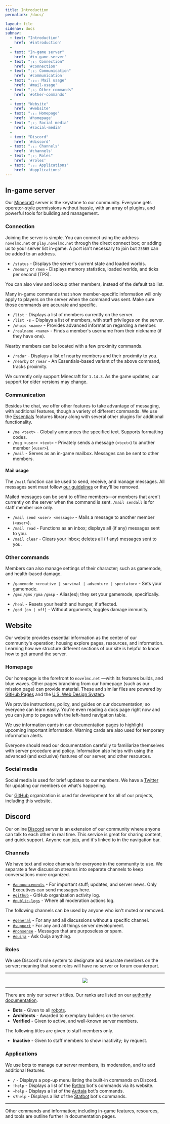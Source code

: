 ```yaml
---
title: Introduction
permalink: /docs/

layout: file
sidenav: docs
subnav:
  - text: "Introduction"
    href: '#introduction'
  -
  - text: "In-game server"
    href: '#in-game-server'
  - text: "₍₁₎ Connection"
    href: '#connection'
  - text: "₍₂₎ Communication"
    href: '#communication'
  - text: "₍₂ₐ₎ Mail usage"
    href: '#mail-usage'
  - text: "₍₃₎ Other commands"
    href: '#other-commands'
  -
  - text: "Website"
    href: '#website'
  - text: "₍₁₎ Homepage"
    href: '#homepage'
  - text: "₍₂₎ Social media"
    href: '#social-media'
  -
  - text: "Discord"
    href: '#discord'
  - text: "₍₁₎ Channels"
    href: '#channels'
  - text: "₍₂₎ Roles"
    href: '#roles'
  - text: "₍₃₎ Applications"
    href: '#applications'
---
```


## In-game server
Our <a class="usa-external_link" href="https://minecraft.net">Minecraft</a> server is the keystone to our community. Everyone gets operator-style permissions without hassle, with an array of plugins, and powerful tools for building and management.

### Connection
Joining the server is simple. You can connect using the address `novelmc.net` or `play.novelmc.net` through the direct connect box; or adding us to your server list in-game. A port isn't necessary to join  but `25565` can be added to an address.

 * `/status` - Displays the server's current state and loaded worlds.
 * `/memory` or `/mem` - Displays memory statistics, loaded worlds, and ticks per second (TPS).

You can also view and lookup other members, instead of the default tab list.

<div class="usa-alert usa-alert-warning" >
  <div class="usa-alert-body">
    <p class="usa-alert-text">Many in-game commands that show member-specific information will only apply to players on the server when the command was sent. Make sure those commands are accurate and specific.</p>
  </div>
</div>

 * `/list` - Displays a list of members currently on the server.
 * `/list -s` - Displays a list of members, with staff privileges on the server.
 * `/whois <name>` - Provides advanced information regarding a member.
 * `/realname <name>` - Finds a member's username from their nickname (if they have one).

Nearby members can be located with a few proximity commands.

 * `/radar` - Displays a list of nearby members and their proximity to you.
 * `/nearby`  or `/near` - An Essentials-based variant of the above command, tracks proximity.

We currently only support Minecraft for `1.14.3`. As the game updates, our support for older versions may change.

### Communication
Besides the chat, we offer other features to take advantage of messaging, with additional features, though a variety of different commands. We use the <a class="usa-external_link" href="http://wiki.mc-ess.net/wiki/Command_Reference">Essentials</a> features library along with several other plugins for additional functionality.

 * `/me <text>` - Globally announces the specified text. Supports formatting codes.
 * `/msg <user> <text>` - Privately sends a message (`<text>`) to another member (`<user>`).
 * `/mail` - Serves as an in-game mailbox. Messages can be sent to other members.

#### Mail usage
The `/mail` function can be used to send, receive, and manage messages. All messages sent must follow [our guidelines](../docs/policy) or they'll be removed.

<div class="usa-alert usa-alert-info" >
  <div class="usa-alert-body">
    <p class="usa-alert-text">Mailed messages can be sent to offline members—or members that aren't currently on the server when the command is sent. <code class="highlighter-rouge">/mail sendall</code> is for staff member use only.</p>
  </div>
</div>

 * `/mail send <user> <message>` - Mails a message to another member (`<user>`).
 * `/mail read` - Functions as an inbox; displays all (if any) messages sent to you.
 * `/mail clear` - Clears your inbox; deletes all (if any) messages sent to you.

### Other commands
Members can also manage settings of their character; such as gamemode, and health-based damage.

<ul>
  <li><code class="highlighter-rouge">/gamemode &lt;creative | survival | adventure | spectator&gt;</code> - Sets your gamemode.</li>
  <li><code class="highlighter-rouge">/gmc</code> <code class="highlighter-rouge">/gms</code> <code class="highlighter-rouge">/gma</code> <code class="highlighter-rouge">/gmsp</code> - Alias(es); they set your gamemode, specifically.</li>
</ul>
<ul>
  <li><code class="highlighter-rouge">/heal</code> - Resets your health and hunger, if affected.</li>
  <li><code class="highlighter-rouge">/god [on | off]</code> - Without arguments, toggles damage immunity.</li>
</ul>

## Website
Our website provides essential information as the center of our community's operation; housing explore pages, resources, and information. Learning how we structure different sections of our site is helpful to know how to get around the server.

### Homepage
Our homepage is the forefront to `novelmc.net` —with its features builds, and blue waves. Other pages branching from our homepage (such as our mission page) can provide material. These and similar files are powered by <a class="usa-external_link" href="https://pages.github.com/">GitHub Pages</a> and the <a class="usa-external_link" href="https://designsystem.digital.gov/">U.S. Web Design System</a>.

We provide instructions, policy, and guides on our documentation; so everyone can learn easily. You're even reading a docs page right now and you can jump to pages with the left-hand navigation table.

<div class="usa-alert usa-alert-info" >
  <div class="usa-alert-body">
    <p class="usa-alert-text">We use information cards in our documentation pages to highlight upcoming important information. Warning cards are also used for temporary information alerts.</p>
  </div>
</div>

Everyone should read our documentation carefully to familiarize themselves with server procedure and policy. Information also helps with using the advanced (and exclusive) features of our server, and other resources.

### Social media
Social media is used for brief updates to our members. We have a <a class="usa-external_link" href="../twitter/">Twitter</a> for updating our members on what's happening.

Our <a class="usa-external_link" href="../github/">GitHub</a> organization is used for development for all of our projects, including this website.

## Discord
Our online <a class="usa-external_link" href="https://discordapp.com">Discord</a> server is an extension of our community where anyone can talk to each other in real time. This service is great for sharing content, and quick support. Anyone can [join](/discord/), and it's linked to in the navigation bar.

### Channels
We have text and voice channels for everyone in the community to use. We separate a few discussion streams into separate channels to keep conversations more organized.

 * [`#announcements`](https://discord.gg/nuNTR3U) - For important stuff; updates, and server news. Only Executives can send messages here.
 * [`#github`](https://discord.gg/TY5Jw2C) - GitHub organization activity log.
 * [`#public-logs`](https://discord.gg/hmKEtH9) - Where all moderation actions log.

The following channels can be used by anyone who isn't muted or removed.

 * [`#general`](https://discord.gg/vXydQmT) - For any and all discussions without a specific channel.
 * [`#support`](https://discord.gg/hGFsCkx) - For any and all things server development.
 * [`#nonsense`](https://discord.gg/FdBymjx) - Messages that are purposeless or spam.
 * [`#ouija`](https://discord.gg/45D83Ct) - Ask Ouija anything.

### Roles
We use Discord's role system to designate and separate members on the server; meaning that some roles will have no server or forum counterpart.

---

<div style="text-align: center; margin-top: 15px;"><img src="https://novelmc.net/assets/img/svg/titles.svg"></div>

---

<div class="usa-alert usa-alert-info" >
  <div class="usa-alert-body">
    <p class="usa-alert-text">There are only our server's titles. Our ranks are listed on our <a href="../docs/authority">authority documentation</a>.</p>
  </div>
</div>

 * **Bots** - Given to all [robots](../docs/#applications).
 * **Architects** - Awarded to exemplary builders on the server.
 * **Verified** - Given to active, and well-known server members.

The following titles are given to staff members only.

 * **Inactive** - Given to staff members to show inactivity; by request.

### Applications
We use bots to manage our server members, its moderation, and to add additional features.  

 * `/` - Displays a pop-up menu listing the built-in commands on Discord.
 * `!help` - Displays a list of the <a class="usa-external_link" href="https://rythmbot.co/">Rythm</a> bot's commands via its website.
 * `~help` - Displays a list of the <a class="usa-external_link" href="https://auttaja.io/">Auttaja</a> bot's commands.
 * `s?help` - Displays a list of the <a class="usa-external_link" href="https://statbot.net">Statbot</a> bot's commands.

---

Other commands and information; including in-game features, resources, and tools are outline further in documentation pages.
